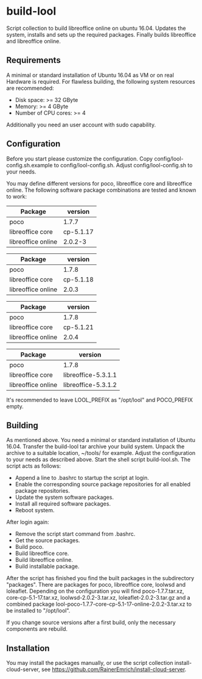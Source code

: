# build-lool

Script collection to build libreoffice online on ubuntu 16.04. Updates
the system, installs and sets up the required packages. Finally builds
libreoffice and libreoffice online.

## Requirements

A minimal or standard installation of Ubuntu 16.04 as VM or on real
Hardware is required. For flawless building, the following system resources
are recommended:

* Disk space: >= 32 GByte
* Memory: >= 4 GByte
* Number of CPU cores: >= 4

Additionally you need an user account with sudo capability.

## Configuration

Before you start please customize the configuration.
Copy config/lool-config.sh.example to config/lool-config.sh.
Adjust config/lool-config.sh to your needs.

You may define different versions for poco, libreoffice core and
libreoffice online. The following software package combinations are
tested and known to work:

Package            | version
-------------------|---------------------
poco               | 1.7.7
libreoffice core   | cp-5.1.17
libreoffice online | 2.0.2-3


Package            | version
-------------------|---------------------
poco               | 1.7.8
libreoffice core   | cp-5.1.18
libreoffice online | 2.0.3

Package            | version
-------------------|---------------------
poco               | 1.7.8
libreoffice core   | cp-5.1.21
libreoffice online | 2.0.4

Package            | version
-------------------|---------------------
poco               | 1.7.8
libreoffice core   | libreoffice-5.3.1.1
libreoffice online | libreoffice-5.3.1.2

It's recommended to leave LOOL_PREFIX as "/opt/lool" and POCO_PREFIX empty.

## Building

As mentioned above. You need a minimal or standard installation of Ubuntu 16.04.
Transfer the build-lool tar archive your build system. Unpack the archive to a
suitable location, ~/tools/ for example. Adjust the configuration to your needs
as described above. Start the shell script build-lool.sh. The script acts as follows:

* Append a line to .bashrc to startup the script at login.
* Enable the corresponding source package repositories for all enabled package repositories.
* Update the system software packages.
* Install all required software packages.
* Reboot system.

After login again:

* Remove the script start command from .bashrc.
* Get the source packages.
* Build poco.
* Build libreoffice core.
* Build libreoffice online.
* Build installable package.

After the script has finished you find the built packages in the subdirectory
"packages".
There are packages for poco, libreoffice core, loolwsd and loleaflet. Depending
on the configuration you will find poco-1.7.7.tar.xz, core-cp-5.1-17.tar.xz,
loolwsd-2.0.2-3.tar.xz, loleaflet-2.0.2-3.tar.gz and a combined package
lool-poco-1.7.7-core-cp-5.1-17-online-2.0.2-3.tar.xz to be installed to "/opt/lool".

If you change source versions after a first build, only the necessary
components are rebuild.

## Installation

You may install the packages manually, or use the script collection install-cloud-server,
see https://github.com/RainerEmrich/install-cloud-server.
